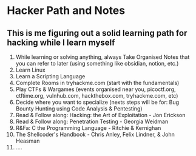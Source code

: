 # Hacker Path and Notes

## This is me figuring out a solid learning path for hacking while I learn myself

1. While learning or solving anything, always Take Organised Notes that you can refer to later (using something like obsidian, notion, etc.)
2. Learn Linux
3. Learn a Scripting Language
4. Complete Rooms in tryhackme.com (start with the fundamentals)
5. Play CTFs & Wargames (events organised near you, picoctf.org, ctftime.org, vulnhub.com, hackthebox.com, tryhackme.com, etc)
6. Decide where you want to specialize (nexts steps will be for: Bug Bounty Hunting using Code Analysis & Pentesting)
7. Read & Follow along: Hacking: the Art of Exploitation - Jon Erickson
8. Read & Follow along: Penetration Testing - Georgia Weidman
9. R&Fa: C the Programming Language - Ritchie & Kernighan
10. The Shellcoder's Handbook - Chris Anley, Felix Lindner, & John Heasman
11. ....
